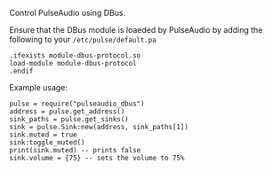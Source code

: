 Control PulseAudio using DBus.

Ensure that the DBus module is loaeded by PulseAudio
by adding the following to your `/etc/pulse/default.pa`

    .ifexists module-dbus-protocol.so
    load-module module-dbus-protocol
    .endif

Example usage:

    pulse = require("pulseaudio_dbus")
    address = pulse.get_address()
    sink_paths = pulse.get_sinks()
    sink = pulse.Sink:new(address, sink_paths[1])
    sink.muted = true
    sink:toggle_muted()
    print(sink.muted) -- prints false
    sink.volume = {75} -- sets the volume to 75%
